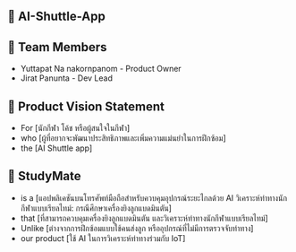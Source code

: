 ## 🏸 AI-Shuttle-App
## 👬 Team Members
- Yuttapat Na nakornpanom - Product Owner
- Jirat Panunta - Dev Lead

## 🦆 Product Vision Statement
- For [นักกีฬา โค้ช หรือผู้สนใจในกีฬา]
- who [ผู้ที่อยากจะพัฒนาประสิทธิภาพและเพิ่มความแม่นยำในการฝึกซ้อม]
- the [AI Shuttle app]
## 🧠 StudyMate
- is a [แอปพลิเคชันบนโทรศัพท์มือถือสำหรับควบคุมอุปกรณ์ระยะไกลด้วย AI วิเคราะห์ท่าทางนักกีฬาแบบเรียลไทม์: กรณีศึกษาเครื่องยิงลูกแบดมินตัน]
- that [ที่สามารถควบคุมเครื่องยิงลูกแบดมินตัน และวิเคราะห์ท่าทางนักกีฬาแบบเรียลไทม์]
- Unlike [ต่างจากการฝึกซ้อมแบบใช้คนส่งลูก หรืออุปกรณ์ที่ไม่มีการตรวจจับท่าทาง]
- our product [ใช้ AI ในการวิเคราะห์ท่าทางร่วมกับ IoT]
